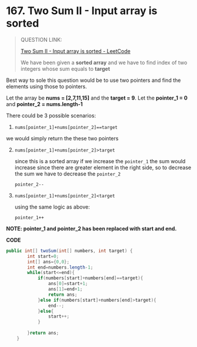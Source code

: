 # 167. Two Sum II - Input array is sorted

> QUESTION LINK:
>
> [Two Sum II - Input array is sorted - LeetCode](https://leetcode.com/problems/two-sum-ii-input-array-is-sorted/)
>
> We have been given a **sorted array** and we have to find index of two integers whose sum equals to **target**  

Best way to sole this question would be to use two pointers and find the elements using those to pointers.

Let the array be **nums = [2,7,11,15]** and the **target = 9**.
Let the **pointer_1 = 0** and **pointer_2 = nums.length-1**

There could be 3 possible scenarios:

1)  `nums[pointer_1]+nums[pointer_2]==target`

   we would simply return the these two pointers

2) `nums[pointer_1]+nums[pointer_2]>target`

   since this is a sorted array if we increase the `pointer_1` the sum would increase since there are greater element in the right side, so to decrease the sum we have to decrease the `pointer_2`

   `pointer_2--`

3) `nums[pointer_1]+nums[pointer_2]<target`

   using the same logic as above:

   `pointer_1++`



**NOTE: pointer_1 and pointer_2 has been replaced with start and end.**

**CODE**

```java
public int[] twoSum(int[] numbers, int target) {
        int start=0;
        int[] ans={0,0};
        int end=numbers.length-1;
        while(start<=end){
            if(numbers[start]+numbers[end]==target){
                ans[0]=start+1;
                ans[1]=end+1;
                return ans;
            }else if(numbers[start]+numbers[end]>target){
                end--;
            }else{
                start++;
            }
            
        }return ans;
    }
```


